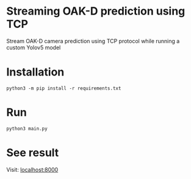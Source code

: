 # Streaming OAK-D prediction using TCP
Stream OAK-D camera prediction using TCP protocol while running a custom Yolov5 model

# Installation
```python3 -m pip install -r requirements.txt```

# Run
```python3 main.py```

# See result
Visit: [localhost:8000](http://localhost:8000)
